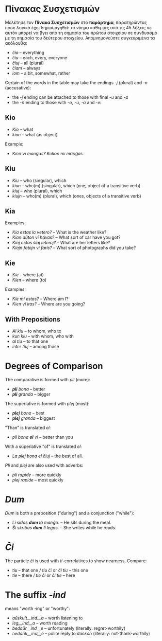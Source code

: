 # Πίνακας Συσχετισμών

Μελέτησε τον __Πίνακα Συσχετισμών__ στο __παράρτημα__, παρατηρώντας πόσο λογικά έχει δημιουργηθεί: το νόημα καθεμιάς από τις 45 λέξεις σε αυτόν μπορεί να βγει από τη σημασία του πρώτου στοιχείου σε συνδυασμό με τη σημασία του δεύτερου στοιχείου. 
Απομνημονεύστε συγκεκριμένα τα ακόλουθα:

- *ĉio*  – everything
- *ĉiu*  – each, every, everyone
- *ĉiuj*  – all (plural)
- *ĉiam* – always
- *iom* – a bit, somewhat, rather

Certain of the words in the table may take the endings *-j* (plural) and *-n* (accusative):

- the *-j* ending can be attached to those with final *-u* and *-a*
- the *-n* ending to those with *-o*, *-u*, *-a* and *-e*:

## Kio 

- *Kio* – what 
- *kion* – what (as object)

Example: 

- *Kion vi manĝas? Kukon mi manĝas.*

## Kiu
- *Kiu* – who (singular), which
- *kiun* – who(m) (singular), which (one, object of a transitive verb)
- *kiuj* – who (plural), which
- *kiujn* – who(m) (plural), which (ones, objects of a transitive verb)

## Kia

Examples:

- *Kia estas la vetero?* – What is the weather like?
- *Kian aŭton vi havas?* – What sort of car have you got?
- *Kiaj estas ŝiaj leteroj?* – What are her letters like?
- *Kiajn fotojn vi faris?* – What sort of photographs did you take?

## Kie

- *Kie* – where (at)
- *Kien* – where (to)

Examples:

- *Kie mi estas?* – Where am I?
- *Kien vi iras?* – Where are you going?

## With Prepositions

- *Al kiu* – to whom, who to
- *kun kiu* – with whom, who with
- *al tiu* – to that one
- *inter tiuj* – among those

# Degrees of Comparison

The comparative is formed with *pli* (more):

- *__pli__ bona* – better
- *__pli__ granda* – bigger

The superlative is formed with *plej* (most):

- *__plej__ bona* – best
- *__plej__ granda* – biggest

"Than" is translated *ol*:

- *pli bona __ol__ vi* – better than you

With a superlative "of" is translated *el*: 

- *La plej bona el ĉiuj* – the best of all.

*Pli* and *plej* are also used with adverbs:

- *pli rapide* – more quickly
- *plej rapide* – most quickly

# *Dum* 

*Dum* is both a preposition ("during") and a conjunction ("while"):

- *Li sidas __dum__ la manĝo.* – He sits during the meal.
- *Ŝi skribas __dum__ li legas.* – She writes while he reads.

# *Ĉi*

The particle *ĉi* is used with *ti*-correlatives to show nearness. Compare:

- *tiu* – that one / *tiu ĉi* or *ĉi tiu* – this one
- *tie* – there / *tie ĉi* or *ĉi tie* – here

# The suffix *-ind*

means "worth -ing" or "worthy":

- *aŭskult__ind__a* – worth listening to
- *leg__ind__a* – worth reading
- *bedaŭr__ind__e* – unfortunately (literally: regret-worthily)
- *nedank__ind__e* – polite reply to *dankon* (literally: not-thank-worthily)

 

